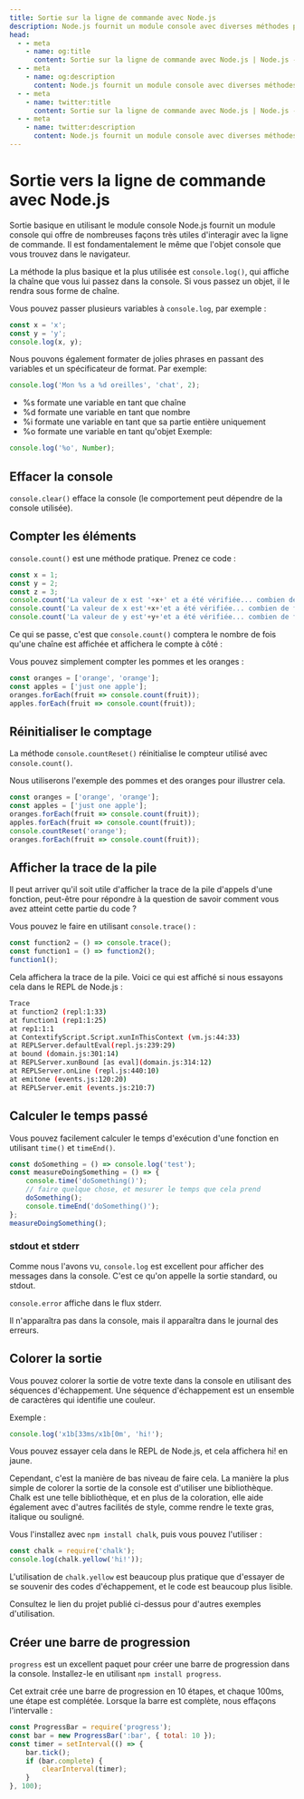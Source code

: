 ```yaml
---
title: Sortie sur la ligne de commande avec Node.js
description: Node.js fournit un module console avec diverses méthodes pour interagir avec la ligne de commande, notamment la journalisation, le comptage, la temporisation, etc.
head:
  - - meta
    - name: og:title
      content: Sortie sur la ligne de commande avec Node.js | Node.js - iDoc.dev
  - - meta
    - name: og:description
      content: Node.js fournit un module console avec diverses méthodes pour interagir avec la ligne de commande, notamment la journalisation, le comptage, la temporisation, etc.
  - - meta
    - name: twitter:title
      content: Sortie sur la ligne de commande avec Node.js | Node.js - iDoc.dev
  - - meta
    - name: twitter:description
      content: Node.js fournit un module console avec diverses méthodes pour interagir avec la ligne de commande, notamment la journalisation, le comptage, la temporisation, etc.
---
```



# Sortie vers la ligne de commande avec Node.js

Sortie basique en utilisant le module console
Node.js fournit un module console qui offre de nombreuses façons très utiles d'interagir avec la ligne de commande. Il est fondamentalement le même que l'objet console que vous trouvez dans le navigateur.

La méthode la plus basique et la plus utilisée est `console.log()`, qui affiche la chaîne que vous lui passez dans la console. Si vous passez un objet, il le rendra sous forme de chaîne.

Vous pouvez passer plusieurs variables à `console.log`, par exemple :
```javascript
const x = 'x';
const y = 'y';
console.log(x, y);
```

Nous pouvons également formater de jolies phrases en passant des variables et un spécificateur de format. Par exemple:
```javascript
console.log('Mon %s a %d oreilles', 'chat', 2);
```

- %s formate une variable en tant que chaîne
- %d formate une variable en tant que nombre
- %i formate une variable en tant que sa partie entière uniquement
- %o formate une variable en tant qu'objet
Exemple:
```javascript
console.log('%o', Number);
```
## Effacer la console

`console.clear()` efface la console (le comportement peut dépendre de la console utilisée).

## Compter les éléments

`console.count()` est une méthode pratique.
Prenez ce code :
```javascript
const x = 1;
const y = 2;
const z = 3;
console.count('La valeur de x est '+x+' et a été vérifiée... combien de fois ?');
console.count('La valeur de x est'+x+'et a été vérifiée... combien de fois ?');
console.count('La valeur de y est'+y+'et a été vérifiée... combien de fois ?');
```

Ce qui se passe, c'est que `console.count()` comptera le nombre de fois qu'une chaîne est affichée et affichera le compte à côté :

Vous pouvez simplement compter les pommes et les oranges :

```javascript
const oranges = ['orange', 'orange'];
const apples = ['just one apple'];
oranges.forEach(fruit => console.count(fruit));
apples.forEach(fruit => console.count(fruit));
```

## Réinitialiser le comptage

La méthode `console.countReset()` réinitialise le compteur utilisé avec `console.count()`.

Nous utiliserons l'exemple des pommes et des oranges pour illustrer cela.

```javascript
const oranges = ['orange', 'orange'];
const apples = ['just one apple'];
oranges.forEach(fruit => console.count(fruit));
apples.forEach(fruit => console.count(fruit));
console.countReset('orange');
oranges.forEach(fruit => console.count(fruit));
```


## Afficher la trace de la pile

Il peut arriver qu'il soit utile d'afficher la trace de la pile d'appels d'une fonction, peut-être pour répondre à la question de savoir comment vous avez atteint cette partie du code ?

Vous pouvez le faire en utilisant `console.trace()` :

```javascript
const function2 = () => console.trace();
const function1 = () => function2();
function1();
```

Cela affichera la trace de la pile. Voici ce qui est affiché si nous essayons cela dans le REPL de Node.js :

```bash
Trace
at function2 (repl:1:33)
at function1 (rep1:1:25)
at rep1:1:1
at ContextifyScript.Script.xunInThisContext (vm.js:44:33)
at REPLServer.defaultEval(repl.js:239:29)
at bound (domain.js:301:14)
at REPLServer.xunBound [as eval](domain.js:314:12)
at REPLServer.onLine (repl.js:440:10)
at emitone (events.js:120:20)
at REPLServer.emit (events.js:210:7)
```

## Calculer le temps passé

Vous pouvez facilement calculer le temps d'exécution d'une fonction en utilisant `time()` et `timeEnd()`.

```javascript
const doSomething = () => console.log('test');
const measureDoingSomething = () => {
    console.time('doSomething()');
    // faire quelque chose, et mesurer le temps que cela prend
    doSomething();
    console.timeEnd('doSomething()');
};
measureDoingSomething();
```

### stdout et stderr

Comme nous l'avons vu, `console.log` est excellent pour afficher des messages dans la console. C'est ce qu'on appelle la sortie standard, ou stdout.

`console.error` affiche dans le flux stderr.

Il n'apparaîtra pas dans la console, mais il apparaîtra dans le journal des erreurs.

## Colorer la sortie

Vous pouvez colorer la sortie de votre texte dans la console en utilisant des séquences d'échappement. Une séquence d'échappement est un ensemble de caractères qui identifie une couleur.

Exemple :

```javascript
console.log('x1b[33ms/x1b[0m', 'hi!');
```

Vous pouvez essayer cela dans le REPL de Node.js, et cela affichera hi! en jaune.

Cependant, c'est la manière de bas niveau de faire cela. La manière la plus simple de colorer la sortie de la console est d'utiliser une bibliothèque. Chalk est une telle bibliothèque, et en plus de la coloration, elle aide également avec d'autres facilités de style, comme rendre le texte gras, italique ou souligné.

Vous l'installez avec `npm install chalk`, puis vous pouvez l'utiliser :

```javascript
const chalk = require('chalk');
console.log(chalk.yellow('hi!'));
```

L'utilisation de `chalk.yellow` est beaucoup plus pratique que d'essayer de se souvenir des codes d'échappement, et le code est beaucoup plus lisible.

Consultez le lien du projet publié ci-dessus pour d'autres exemples d'utilisation.


## Créer une barre de progression

`progress` est un excellent paquet pour créer une barre de progression dans la console. Installez-le en utilisant `npm install progress`.

Cet extrait crée une barre de progression en 10 étapes, et chaque 100ms, une étape est complétée. Lorsque la barre est complète, nous effaçons l'intervalle :

```javascript
const ProgressBar = require('progress');
const bar = new ProgressBar(':bar', { total: 10 });
const timer = setInterval(() => {
    bar.tick();
    if (bar.complete) {
        clearInterval(timer);
    }
}, 100);
```

